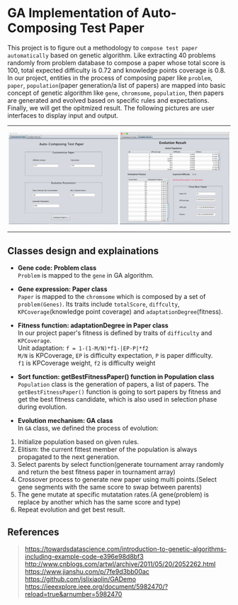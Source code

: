 # GA Implementation of Auto-Composing Test Paper
This project is to figure out a methodology to `compose test paper automatically` based on genetic algorithm. Like extracting 40 problems randomly from problem database to compose a paper whose total score is 100, total expected difficulty is 0.72 and knowledge points coverage is 0.8.<br> 
In our project, entities in the process of composing paper like `problem`, `paper`, `population`(paper generation/a list of papers) are mapped into basic concept of genetic algorithm like `gene`, `chromsome`, `population`, then papers are generated and evolved based on specific rules and expectations. Finally, we will get the opitmized result. The following pictures are user interfaces to display input and output.
***
<p align="center">
<img src="https://github.com/stoneloe/INFO6205_-504/blob/master/images/pane1.png" width="49%" alt="Settings"  />
<img src="https://github.com/stoneloe/INFO6205_-504/blob/master/images/pane2.png" width="49%" alt="Result" />
</p>

***

## Classes design and explainations
* __Gene code: Problem class__<br> 
`Problem` is mapped to the `gene` in GA algorithm. 

* __Gene expression: Paper class__<br> 
`Paper` is mapped to the `chromsome` which is composed by a set of `problem(Genes)`. Its traits include `totalScore`, `diffculty`, `KPCoverage`(knowledge point coverage) and `adaptationDegree`(fitness).

* __Fitness function: adaptationDegree in Paper class__<br> 
In our project paper's fitness is defined by traits of `difficulty` and `KPCoverage`.<br> 
Unit adaptation: `f = 1-(1-M/N)*f1-|EP-P|*f2`<br> 
`M/N` is KPCoverage, `EP` is difficulty expectation, `P` is paper difficulty.<br> 
`f1` is KPCoverage weight, `f2` is difficulty weight

* __Sort function: getBestFitnessPaper() function in Population class__<br> 
`Population` class is the generation of papers, a list of papers. The `getBestFitnessPaper()` function is going to sort papers by fitness and get the best fitness candidate, which is also used in selection phase during evolution.

* __Evolution mechanism: GA class__<br> 
In `GA` class, we defined the process of evolution:<br> 
1. Initialize population based on given rules.
2. Elitism: the current fittest member of the population is always propagated to the next generation.
3. Select parents by select function(generate tournament array randomly and return the best fitness paper in tournament array)
4. Crossover process to generate new paper using multi points.(Select gene segments with the same score to swap between parents)
5. The gene mutate at specific mutatation rates.(A gene(problem) is replace by another which has the same score and type)
6. Repeat evolution and get best result.

## References
> https://towardsdatascience.com/introduction-to-genetic-algorithms-including-example-code-e396e98d8bf3<br>
> http://www.cnblogs.com/artwl/archive/2011/05/20/2052262.html<br>
> https://www.jianshu.com/p/7fe9d3bb00ac<br>
> https://github.com/jslixiaolin/GADemo<br>
> https://ieeexplore.ieee.org/document/5982470/?reload=true&arnumber=5982470
